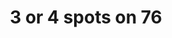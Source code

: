 ---
pid: pt183
title: 3 or 4 spots on 76
location_transcription: near zoo, 30th station, city line, grays feery
coordinates: "[-75.19765556905, 39.97090435245]"
zipcode: '19138'
gen_neighborhood: Northwest Philadelphia
neighborhood: West Oak Lane
outside_phl: 
age: '50'
age_range: 50-59
instagram: 
image_file_name: pt_183.jpg
proposal_transcription: 
topic: Unknown
topic_summary: '0'
type: Other No Form
keywords_other: 3 or 4 spots on 76
credit: Andre Hughston
image_labels: 
twitter: 
facebook: 
permalink: "/monuments/pt183/"
layout: item-page
---